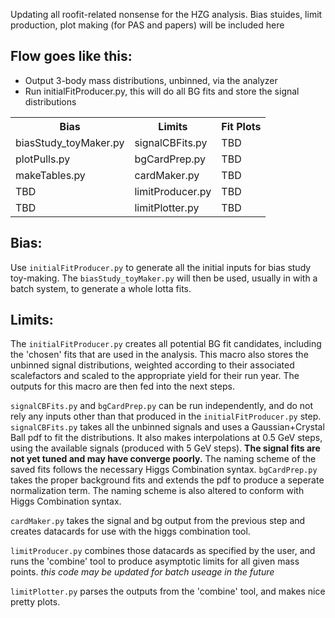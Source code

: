 Updating all roofit-related nonsense for the HZG analysis.  Bias stuides, limit production, plot making (for PAS and papers) will be included here

Flow goes like this:
--------------------
 * Output 3-body mass distributions, unbinned, via the analyzer
 * Run initialFitProducer.py, this will do all BG fits and store the signal distributions

<table>
  <tr>
    <th>Bias</th><th>Limits</th><th>Fit Plots</th>
  </tr>
  <tr>
    <td>biasStudy_toyMaker.py</td><td>signalCBFits.py</td><td>TBD</td>
  </tr>
  <tr>
    <td>plotPulls.py</td><td>bgCardPrep.py</td><td>TBD</td>
  </tr>
  <tr>
    <td>makeTables.py</td><td>cardMaker.py</td><td>TBD</td>
  </tr>
  <tr>
    <td>TBD</td><td>limitProducer.py</td><td>TBD</td>
  </tr>
  <tr>
    <td>TBD</td><td>limitPlotter.py</td><td>TBD</td>
  </tr>
</table>

Bias:
-----
Use `initialFitProducer.py` to generate all the initial inputs for bias study toy-making.  The `biasStudy_toyMaker.py` will then be used, usually in with a batch system, to generate a whole lotta fits.

Limits:
-------
The `initialFitProducer.py` creates all potential BG fit candidates, including the 'chosen' fits that are used in the analysis.  This macro also stores the unbinned signal distributions, weighted according to their associated scalefactors and scaled to the appropriate yield for their run year.  The outputs for this macro are then fed into the next steps.

`signalCBFits.py` and `bgCardPrep.py` can be run independently, and do not rely any inputs other than that produced in the `initialFitProducer.py` step.  `signalCBFits.py` takes all the unbinned signals and uses a Gaussian+Crystal Ball pdf to fit the distributions.  It also makes interpolations at 0.5 GeV steps, using the available signals (produced with 5 GeV steps).  **The signal fits are not yet tuned and may have converge poorly.**  The naming scheme of the saved fits follows the
necessary Higgs Combination syntax.  `bgCardPrep.py` takes the proper background fits and extends the pdf to produce a seperate normalization term.  The naming scheme is also altered to conform with Higgs Combination syntax.

`cardMaker.py` takes the signal and bg output from the previous step and creates datacards for use with the higgs combination tool.

`limitProducer.py` combines those datacards as specified by the user, and runs the 'combine' tool to produce asymptotic limits for all given mass points. *this code may be updated for batch useage in the future*

`limitPlotter.py` parses the outputs from the 'combine' tool, and makes nice pretty plots.


